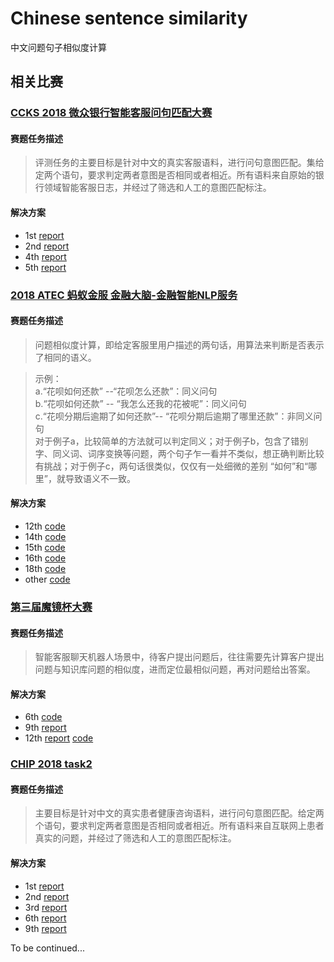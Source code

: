# Chinese sentence similarity
中文问题句子相似度计算
## 相关比赛


### [CCKS 2018 微众银行智能客服问句匹配大赛](https://biendata.com/competition/CCKS2018_3/)

#### 赛题任务描述

> 评测任务的主要目标是针对中文的真实客服语料，进行问句意图匹配。集给定两个语句，要求判定两者意图是否相同或者相近。所有语料来自原始的银行领域智能客服日志，并经过了筛选和人工的意图匹配标注。

#### 解决方案

- 1st [report](http://ceur-ws.org/Vol-2242/paper09.pdf)
- 2nd [report](http://ceur-ws.org/Vol-2242/paper10.pdf)
- 4th [report](http://ceur-ws.org/Vol-2242/paper08.pdf)
- 5th [report](http://ceur-ws.org/Vol-2242/paper11.pdf)


### [2018 ATEC 蚂蚁金服 金融大脑-金融智能NLP服务](https://dc.cloud.alipay.com/index#/topic/intro?id=3)

#### 赛题任务描述

> 问题相似度计算，即给定客服里用户描述的两句话，用算法来判断是否表示了相同的语义。

> 示例：  
a.“花呗如何还款” --“花呗怎么还款”：同义问句  
b.“花呗如何还款” -- “我怎么还我的花被呢”：同义问句  
c.“花呗分期后逾期了如何还款”-- “花呗分期后逾期了哪里还款”：非同义问句  
> 对于例子a，比较简单的方法就可以判定同义；对于例子b，包含了错别字、同义词、词序变换等问题，两个句子乍一看并不类似，想正确判断比较有挑战；对于例子c，两句话很类似，仅仅有一处细微的差别 “如何”和“哪里”，就导致语义不一致。

#### 解决方案

- 12th [code](https://github.com/raven4752/huabei)
- 14th [code](https://github.com/world2vec/atec_2018_nlp)
- 15th [code](https://blog.csdn.net/cuihuijun1hao/article/details/82318792)
- 16th [code](https://github.com/zle1992/atec)
- 18th [code](https://github.com/ziweipolaris/atec2018-nlp)
- other [code](https://jianwenjun.xyz/2018/07/13/%E8%9A%82%E8%9A%81%E9%87%91%E8%9E%8DNLP%E7%AB%9E%E8%B5%9B%E2%80%94%E2%80%94%E6%96%87%E6%9C%AC%E8%AF%AD%E4%B9%89%E7%9B%B8%E4%BC%BC%E5%BA%A6%E8%B5%9B%E9%A2%98%E6%80%BB%E7%BB%93/)


### [第三届魔镜杯大赛](https://ai.ppdai.com/mirror/goToMirrorDetail?mirrorId=1)

#### 赛题任务描述

> 智能客服聊天机器人场景中，待客户提出问题后，往往需要先计算客户提出问题与知识库问题的相似度，进而定位最相似问题，再对问题给出答案。

#### 解决方案

- 6th [code](https://github.com/qrfaction/paipaidai)
- 9th [report](https://blog.csdn.net/u012891055/article/details/86624033)
- 12th [report](https://www.jianshu.com/p/827dd447daf9) [code](https://github.com/LittletreeZou/Question-Pairs-Matching)


### [CHIP 2018 task2](https://www.biendata.com/competition/chip2018/)

#### 赛题任务描述

> 主要目标是针对中文的真实患者健康咨询语料，进行问句意图匹配。给定两个语句，要求判定两者意图是否相同或者相近。所有语料来自互联网上患者真实的问题，并经过了筛选和人工的意图匹配标注。

#### 解决方案

- 1st [report](https://github.com/ShuaichiLi/Chinese-sentence-similarity-task/blob/master/1st%20team_DUTIR.pptx)
- 2nd [report](https://github.com/ShuaichiLi/Chinese-sentence-similarity-task/blob/master/2nd%20team_deadline%20.pptx)
- 3rd [report](https://github.com/ShuaichiLi/Chinese-sentence-similarity-task/blob/master/3rd%20team_chip2018-%E6%B9%96%E4%BA%BA%E6%80%BB%E5%86%A0%E5%86%9B%40InplusLab.pptx)
- 6th [report](https://linux.ctolib.com/TianyuZhuuu-CHIP2018.html)
- 9th [report](https://blog.csdn.net/cuihuijun1hao/article/details/84554012)


To be continued...





